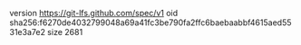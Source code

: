 version https://git-lfs.github.com/spec/v1
oid sha256:f6270de4032799048a69a41fc3be790fa2ffc6baebaabbf4615aed5531e3a7e2
size 2681
